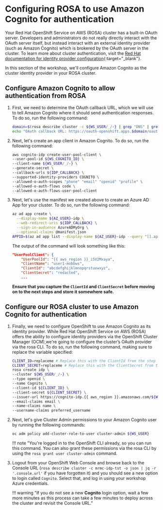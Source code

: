 # Configuring ROSA to use Amazon Cognito for authentication

Your Red Hat OpenShift Service on AWS (ROSA) cluster has a built-in OAuth server. Developers and administrators do not really directly interact with the OAuth server itself, but instead interact with an external identity provider (such as Amazon Cognito) which is brokered by the OAuth server in the cluster. To learn more about cluster authentication, visit the [Red Hat documentation for identity provider configuration](https://docs.openshift.com/container-platform/latest/authentication/understanding-identity-provider.html){:target="_blank"}.

In this section of the workshop, we'll configure Amazon Cognito as the cluster identity provider in your ROSA cluster.

## Configure Amazon Cognito to allow authentication from ROSA

1. First, we need to determine the OAuth callback URL, which we will use to tell Amazon Cognito where it should send authentication responses. To do so, run the following command:

    ```bash
    domain=$(rosa describe cluster -c ${WS_USER/_/-} | grep "DNS" | grep -oE '\S+.openshiftapps.com')
    echo "OAuth callback URL: https://oauth-openshift.apps.$domain/oauth2callback/Cognito"
    ```

1. Next, let's create an app client in Amazon Cognito. To do so, run the following command:

    ```bash
    aws cognito-idp create-user-pool-client \
    --user-pool-id ${WS_COGNITO_ID} \
    --client-name ${WS_USER/_/-} \
    --generate-secret \
    --callback-urls ${IDP_CALLBACK} \
    --supported-identity-providers COGNITO \
    --allowed-o-auth-scopes "phone" "email" "openid" "profile" \
    --allowed-o-auth-flows code \
    --allowed-o-auth-flows-user-pool-client
    ```

1. Next, let's use the manifest we created above to create an Azure AD App for your cluster. To do so, run the following command:

    ```bash
    az ad app create \
      --display-name ${AZ_USER}-idp \
      --web-redirect-uris ${IDP_CALLBACK} \
      --sign-in-audience AzureADMyOrg \
      --optional-claims @manifest.json
    APPID=$(az ad app list --display-name ${AZ_USER}-idp --query "[].appId" -o tsv)
    ```

    The output of the command will look something like this:

    ```json
    "UserPoolClient": {
        "UserPoolId": "{{ aws_region }}_i5V2Mxaya",
        "ClientName": "user1-mobbws",
        "ClientId": "abcdefghijklmnopqrstuvwxyz",
        "ClientSecret": "redacted",
        ...
    ```

    **Ensure that you capture the `ClientId` and `ClientSecret` before moving on to the next steps and store it somewhere safe.**

## Configure our ROSA cluster to use Amazon Cognito for authentication

1. Finally, we need to configure OpenShift to use Amazon Cognito as its identity provider. While Red Hat OpenShift Service on AWS (ROSA) offers the ability to configure identity providers via the OpenShift Cluster Manager (OCM),we're going to configure the cluster’s OAuth provider via the rosa CLI. To do so, run the following command, making sure to replace the variable specified:
    ```bash
    CLIENT_ID=replaceme # Replace this with the ClientId from the step above
    CLIENT_SECRET=replaceme # Replace this with the ClientSecret from the step above
    rosa create idp \
    --cluster ${WS_USER/_/-} \
    --type openid \
    --name Cognito \
    --client-id ${CLIENT_ID} \
    --client-secret ${CLIENT_SECRET} \
    --issuer-url https://cognito-idp.{{ aws_region }}.amazonaws.com/${WS_COGNITO_ID} \
    --email-claims email \
    --name-claims name \
    --username-claims preferred_username
    ```

1. Next, let's give Cluster Admin permissions to your Amazon Cognito user by running the following commands:

    ```bash
    oc adm policy add-cluster-role-to-user cluster-admin ${WS_USER}
    ```

    !!! note "You're logged in to the OpenShift CLI already, so you can run this command. You can also grant these permissions via the rosa CLI by using the `rosa grant user cluster-admin` command.

1. Logout from your OpenShift Web Console and browse back to the Console URL (`rosa describe cluster -c mrmc-idp-tst -o json | jq -r '.console.url'` if you have forgotten it) and you should see a new option to login called `Cognito`. Select that, and log in using your workshop Azure credentials.

    !!! warning "If you do not see a new **Cognito** login option, wait a few more minutes as this process can take a few minutes to deploy across the cluster and revisit the Console URL."
